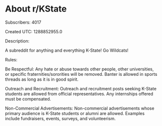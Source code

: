 # About r/KState

Subscribers: 4017

Created UTC: 1288852955.0

Description:

A subreddit for anything and everything K-State! Go Wildcats!

Rules:

Be Respectful: Any hate or abuse towards other people, other universities, or specific fraternities/sororities will be removed. Banter is allowed in sports threads as long as it is in good spirit.

Outreach and Recruitment: Outreach and recruitment posts seeking K-State students are allowed from official representatives. Any internships offered must be compensated.

Non-Commercial Advertisements: Non-commercial advertisements whose primary audience is K-State students or alumni are allowed. Examples include fundraisers, events, surveys, and volunteerism.

